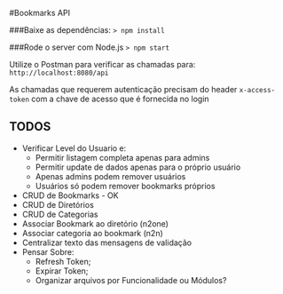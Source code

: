 #Bookmarks API

###Baixe as dependências:
`> npm install`

###Rode o server com Node.js
`> npm start`

Utilize o Postman para verificar as chamadas para: `http://localhost:8080/api`

As chamadas que requerem autenticação precisam do header `x-access-token` com a chave de acesso que é fornecida no login

## TODOS
* Verificar Level do Usuario e:
  - Permitir listagem completa apenas para admins
  - Permitir update de dados apenas para o próprio usuário
  - Apenas admins podem remover usuários
  - Usuários só podem remover bookmarks próprios
* CRUD de Bookmarks - OK
* CRUD de Diretórios
* CRUD de Categorias
* Associar Bookmark ao diretório (n2one)
* Associar categoria ao bookmark (n2n)
* Centralizar texto das mensagens de validação
* Pensar Sobre:
  - Refresh Token;
  - Expirar Token;
  - Organizar arquivos por Funcionalidade ou Módulos?